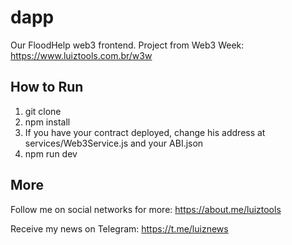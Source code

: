 # dapp

Our FloodHelp web3 frontend. Project from Web3 Week: https://www.luiztools.com.br/w3w

## How to Run

1. git clone
2. npm install
3. If you have your contract deployed, change his address at services/Web3Service.js and your ABI.json
4. npm run dev

## More

Follow me on social networks for more: https://about.me/luiztools

Receive my news on Telegram: https://t.me/luiznews